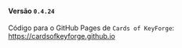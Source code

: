 #### Versão `0.4.24`

Código para o GitHub Pages de `Cards of KeyForge`: https://cardsofkeyforge.github.io

